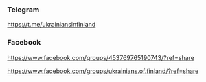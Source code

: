 ### Telegram
https://t.me/ukrainiansinfinland
### Facebook
https://www.facebook.com/groups/453769765190743/?ref=share

https://www.facebook.com/groups/ukrainians.of.finland/?ref=share